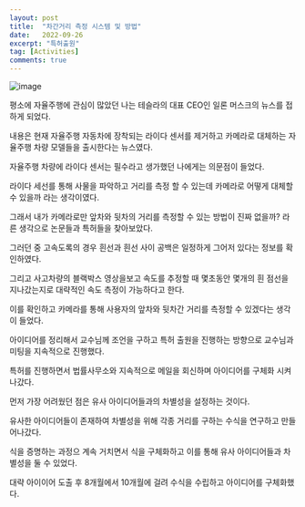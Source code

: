 ```yaml
---
layout: post
title:  "차간거리 측정 시스템 및 방법"
date:   2022-09-26
excerpt: "특허출원"
tag: [Activities]
comments: true
---
```


![image](https://user-images.githubusercontent.com/70894372/193741441-bd7ec9cc-68bb-4a7a-b4cf-373f010827b7.png)

평소에 자율주행에 관심이 많았던 나는 테슬라의 대표 CEO인 일론 머스크의 뉴스를 접하게 되었다.

내용은 현재 자율주행 자동차에 장착되는 라이다 센서를 제거하고 카메라로 대체하는 자율주행 차량 모델들을 출시한다는 뉴스였다.

자율주행 차량에 라이다 센서는 필수라고 생가했던 나에게는 의문점이 들었다.

라이다 세선를 통해 사물을 파악하고 거리를 측정 할 수 있는데 카메라로 어떻게 대체할 수 있을까 라는 생각이였다.

그래서 내가 카메라로만 앞차와 뒷차의 거리를 측정할 수 있는 방법이 진짜 없을까? 라른 생각으로 논문들과 특허들을 찾아보았다.

그러던 중 고속도록의 경우 흰선과 흰선 사이 공백은 일정하게 그어저 있다는 정보를 확인하였다.

그리고 사고차량의 블랙박스 영상을보고 속도를 추정할 때 몇초동안 몇개의 흰 점선을 지나갔는지로 대략적인 속도 측정이 가능하다고 한다.

이를 확인하고 카메라를 통해 사용자의 앞차와 뒷차간 거리를 측정할 수 있겠다는 생각이 들었다.

아이디어를 정리해서 교수님께 조언을 구하고 특허 출원을 진행하는 방향으로 교수님과 미팅을 지속적으로 진행했다.

특허를 진행하면서 법률사무소와 지속적으로 메일을 회신하며 아이디어를 구체화 시켜나갔다.

먼저 가장 어려웠던 점은 유사 아이디어들과의 차별성을 설정하는 것이다.

유사한 아이디어들이 존재하여 차별성을 위해 각종 거리를 구하는 수식을 연구하고 만들어나갔다.

식을 증명하는 과정으 계속 거치면서 식을 구체화하고 이를 통해 유사 아이디어들과 차별성을 둘 수 있었다.

대략 아이이어 도출 후 8개월에서 10개월에 걸려 수식을 수립하고 아이디어를 구체화했다.

